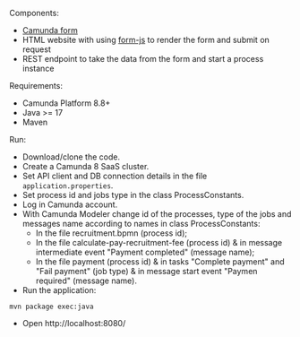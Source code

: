 Components:
* [Camunda form](https://docs.camunda.io/docs/components/modeler/forms/camunda-forms-reference/)
* HTML website with using [form-js](https://bpmn.io/toolkit/form-js/) to render the form and submit on request
* REST endpoint to take the data from the form and start a process instance

Requirements:
* Camunda Platform 8.8+
* Java >= 17
* Maven

Run:
* Download/clone the code.
* Create a Camunda 8 SaaS cluster.
* Set API client and DB connection details in the file `application.properties`.
* Set process id and jobs type in the class ProcessConstants.
* Log in Camunda account.
* With Camunda Modeler change id of the processes, type of the jobs and messages name according to names in class ProcessConstants:
  * In the file recruitment.bpmn (process id);
  * In the file calculate-pay-recruitment-fee (process id) & in message intermediate event "Payment completed" (message name);
  * In the file payment (process id) & in tasks "Complete payment" and "Fail payment" (job type) & in message start event "Paymen required" (message name).
* Run the application:

```
mvn package exec:java
```

* Open http://localhost:8080/